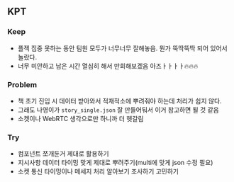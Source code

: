 ## KPT

### Keep

- 플젝 집중 못하는 동안 팀원 모두가 너무너무 잘해놓음. 뭔가 뚝딱뚝딱 되어 있어서 놀랐다. 
- 너무 미안하고 남은 시간 열심히 해서 만회해보겠음 아즈ㅏㅏㅏㅏ🔥🔥🔥

### Problem

- 책 초기 진입 시 데이터 받아와서 적재적소에 뿌려줘야 하는데 처리가 쉽지 않다.
- 그래도 나영이가 `story_single.json` 잘 만들어둬서 이거 참고하면 될 것 같음
- 소켓이나 WebRTC 생각으로만 하니까 더 헷갈림

### Try

- 컴포넌트 쪼개둔거 제대로 활용하기
- 지시사항 데이터 타이밍 맞게 제대로 뿌려주기(multi에 맞게 json 수정 필요)
- 소켓 통신 타이밍이나 메세지 처리 알아보기 조사하기 고민하기